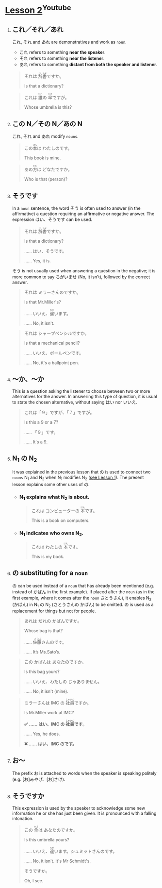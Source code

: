 # [Lesson 2](https://www.youtube.com/watch?v=9EfbkBkF2ag)<sup>Youtube</sup>

1. ## これ／それ／あれ

	これ, それ and あれ are demonstratives and work as `noun`.

	- これ refers to something **near the speaker**.
	- それ refers to something **near the listener**.
	- あれ refers to something **distant from both the speaker and listener**.

	>それは <ruby>辞<rp>（</rp><rt>じ</rt><rp>）</rp>書<rp>（</rp><rt>しょ</rt><rp>）</rp></ruby>ですか。
	>
	>Is that a dictionary?
	
	>これは <ruby>誰<rp>（</rp><rt>だれ</rt><rp>）</rp></ruby>の <ruby>傘<rp>（</rp><rt>かさ</rt><rp>）</rp></ruby>ですが。
	>
	>Whose umbrella is this?

2. ## この N／その N／あの N

	これ, それ and あれ modify `nouns`.

	>この<ruby>本<rp>（</rp><rt>ほん</rt><rp>）</rp></ruby>は わたしのです。
	>
	>This book is mine.

	>あの<ruby>方<rp>（</rp><rt>かた</rt><rp>）</rp></ruby>は どなたですか。
	>
	>Who is that (person)?

3. ## そうです

	In a `noun` sentence, the word そう is often used to answer (in the affirmative) a question requiring an affirmative or negative answer. The expression はい、そうです can be used.

	>それは <ruby>辞<rp>（</rp><rt>じ</rt><rp>）</rp>書<rp>（</rp><rt>しょ</rt><rp>）</rp></ruby>ですか。
	>
	>Is that a dictionary?
	>
	>…… はい、そうです。
	>
	>…… Yes, it is.

	そう is not usually used when answering a question in the negative; it is more common to say ちがいませ (No, it isn't), followed by the correct answer.

	>それは ミラーさんのですか。
	>
	>Is that Mr.Miller's?
	>
	>…… いいえ、<ruby>違<rp>（</rp><rt>ちが</rt><rp>）</rp></ruby>います。
	>
	>…… No, it isn't.

	>それは シャープぺンシルですか。
	>
	>Is that a mechanical pencil?
	>
	>…… いいえ、ポールペンです。
	>
	>…… No, it's a ballpoint pen.

4. ## ～か、～か

	This is a question asking the listener to choose between two or more alternatives for the answer. In answering this type of question, it is usual to state the chosen alternative, without saying はい nor いいえ.

	>これは「９」ですが、「７」ですが。
	>
	>Is this a 9 or a 7?
	>
	>…… 「９」です。
	>
	>…… It's a 9.

5. ## N<sub>1</sub> の N<sub>2</sub>

	It was explained in the previous lesson that の is used to connect two `nouns` N<sub>1</sub> and N<sub>2</sub> when N<sub>1</sub> modifies N<sub>2</sub> ([see Lesson 1](https://github.com/flying-yogurt/JP-Memos/blob/master/grammar_notes/Lesson_01_Grammar.md)). The present lesson explains some other uses of の.

	- ### N<sub>1</sub> explains what N<sub>2</sub> is about.

		>これは コンピューターの <ruby>本<rp>（</rp><rt>ほん</rt><rp>）</rp></ruby>です。
		>
		>This is a book on computers.

	- ### N<sub>1</sub> indicates who owns N<sub>2</sub>.

		>これは わたしの <ruby>本<rp>（</rp><rt>ほん</rt><rp>）</rp></ruby>です。
		>
		>This is my book.

6. ## の substituting for a `noun`

	の can be used instead of a `noun` that has already been mentioned (e.g. instead of かばん in the first example). If placed after the `noun` (as in the first example, where it comes after the `noun` さとうさん), it enables N<sub>2</sub> (かばん) in N<sub>1</sub> の N<sub>2</sub> (さとうさんの かばん) to be omitted. の is used as a replacement for things but not for people.

	>あれは だれの かばんですか。
	>
	>Whose bag is that?
	>
	>…… <ruby>佐<rp>（</rp><rt>さ</rt><rp>）</rp>藤<rp>（</rp><rt>とん</rt><rp>）</rp></ruby>さんのです。
	>
	>…… It’s Ms.Sato’s.

	>この かばんは あなたのですか。
	>
	>Is this bag yours?
	>
	>…… いいえ、わたしの じゃありません。
	>
	>…… No, it isn't (mine).

	>ミラーさんは IMC の <ruby>社<rp>（</rp><rt>しゃ</rt><rp>）</rp>員<rp>（</rp><rt>いん</rt><rp>）</rp></ruby>ですか。
	>
	>Is Mr.Miller work at IMC?
	>
	>**✅ …… はい、IMC の <ruby>社<rp>（</rp><rt>しゃ</rt><rp>）</rp>員<rp>（</rp><rt>いん</rt><rp>）</rp></ruby>です**。
	>
	>…… Yes, he does.
	>
	>**❌ …… はい、IMC のです。**

7. ## お～

	The prefix お is attached to words when the speaker is speaking politely (e.g. [お]みやげ、[お]さけ).

8. ## そうですか

	This expression is used by the speaker to acknowledge some new information he or she has just been given. It is pronounced with a falling intonation.

	>この <ruby>傘<rp>（</rp><rt>かさ</rt><rp>）</rp></ruby>は あなたのですか。
	>
	>Is this umbrella yours?
	>
	>…… いいえ、<ruby>違<rp>（</rp><rt>ちが</rt><rp>）</rp></ruby>います。シュミットさんのです。
	>
	>…… No, it isn't. It's Mr Schmidt's.
	>
	>そうですか。
	>
	>Oh, I see.
